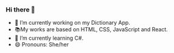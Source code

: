 ### Hi there 👋

- 🔭 I’m currently working on my Dictionary App. 
- 📚My works are based on HTML, CSS, JavaScript and React.
- 🌱 I’m currently learning C#.
- 😄 Pronouns: She/her


<!--
**nursubasi/nursubasi** is a ✨ _special_ ✨ repository because its `README.md` (this file) appears on your GitHub profile.

Here are some ideas to get you started:

- 🔭 I’m currently working on ...
- 🌱 I’m currently learning ...
- 👯 I’m looking to collaborate on ...
- 🤔 I’m looking for help with ...
- 💬 Ask me about ...
- 📫 How to reach me: ...
- 😄 Pronouns: ...
- ⚡ Fun fact: ...
-->
